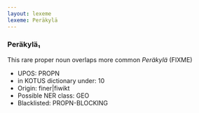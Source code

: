 ```yaml
---
layout: lexeme
lexeme: Peräkylä
---
```


###  Peräkylä₁

This rare proper noun overlaps more common *Peräkylä* (FIXME)
* UPOS:  PROPN
* in KOTUS dictionary under:  10
* Origin:  finer|fiwikt
* Possible NER class:  GEO
* Blacklisted:  PROPN-BLOCKING


